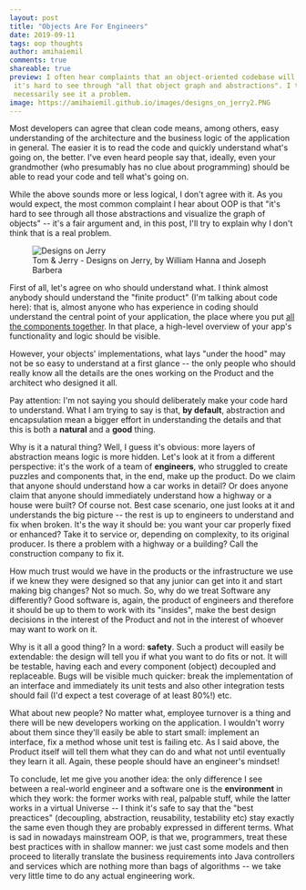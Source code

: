 ```yaml
---
layout: post
title: "Objects Are For Engineers"
date: 2019-09-11
tags: oop thoughts
author: amihaiemil
comments: true
shareable: true
preview: I often hear complaints that an object-oriented codebase will be harder to learn, since
 it's hard to see through "all that object graph and abstractions". I think it's true, but I don't
 necessarily see it a problem.
image: https://amihaiemil.github.io/images/designs_on_jerry2.PNG
---
```


Most developers can agree that clean code means, among others, easy understanding of the architecture and the business logic of the application in general.
The easier it is to read the code and quickly understand what's going on, the better. I've even heard people say that, ideally, even your grandmother (who presumably has no clue about programming)
should be able to read your code and tell what's going on.

While the above sounds more or less logical, I don't agree with it. As you would expect, the most common complaint I hear about OOP is that "it's hard to see through
all those abstractions and visualize the graph of objects" -- it's a fair argument and, in this post, I'll try to explain why I don't think that is a real problem.

<figure class="articleimg">
 <img src="{{page.image}}" alt="Designs on Jerry">
 <figcaption>
 Tom & Jerry - Designs on Jerry, by  William Hanna and Joseph Barbera
 </figcaption>
</figure>

First of all, let's agree on who should understand what. I think almost anybody should understand the "finite product" (I'm talking about code here): that is,
almost anyone who has experience in coding should understand the central point of your application, the place where you put [all the components together](https://amihaiemil.github.io/2019/06/12/hide-it-all.html).
In that place, a high-level overview of your app's functionality and logic should be visible.

However, your objects' implementations, what lays "under the hood" may not be so easy to understand at a first glance -- the only people who should really know all the details are
the ones working on the Product and the architect who designed it all.

Pay attention: I'm not saying you should deliberately make your code hard to understand. What I am trying to say is that, **by default**, abstraction and encapsulation mean a bigger effort in understanding the details and that this is both
a **natural** and a **good** thing.

Why is it a natural thing? Well, I guess it's obvious: more layers of abstraction means logic is more hidden. Let's look at it from a different perspective: it's the work of a team of **engineers**, who struggled to create puzzles and components that, in the end, make up the product. Do we claim that anyone should understand how a car works in detail? Or does anyone claim that anyone should immediately understand how a highway or a house were built? Of course not. Best case scenario, one just looks at it and understands the big picture -- the rest is up to engineers to understand and fix when broken. It's the way it should be: you want your car properly fixed or enhanced? Take it to service or, depending on complexity, to its original producer. Is there a problem with a highway or a building? Call the construction company to fix it.

How much trust would we have in the products or the infrastructure we use if we knew they were designed so that any junior can get into it and start making big changes? Not so much. So, why do we treat Software any differently?
Good software is, again, the product of engineers and therefore it should be up to them to work with its "insides", make the best design decisions in the interest of the Product and not in the interest of whoever may want to work on it.

Why is it all a good thing? In a word: **safety**. Such a product will easily be extendable: the design will tell you if what you want to do fits or not. It will be testable, having each and every component (object) decoupled and replaceable. Bugs will be visible much quicker: break the implementation of an interface and immediately its unit tests and also other integration tests should fail (I'd expect a test coverage of at least 80%!) etc.

What about new people? No matter what, employee turnover is a thing and there will be new developers working on the application. I wouldn't worry about them since they'll easily be able to
start small: implement an interface, fix a method whose unit test is failing etc. As I said above, the Product itself will tell them what they can do and what not until eventually they learn it all. Again, these people should have an engineer's mindset!

To conclude, let me give you another idea: the only difference I see between a real-world engineer and a software one is the **environment** in which they work: the former works with real, palpable stuff, while the latter works in a virtual Universe --
I think it's safe to say that the "best preactices" (decoupling, abstraction, reusability, testability etc) stay exactly the same even though they are probably expressed in different terms. What is sad in nowadays mainstream OOP, is that
we, programmers, treat these best practices with in shallow manner: we just cast some models and then proceed to literally translate the business requirements into Java controllers and services which are nothing more than bags of algorithms -- we take very little time to do
any actual engineering work.
